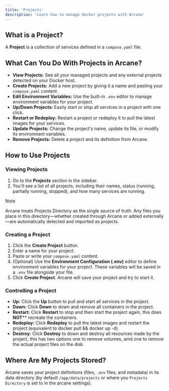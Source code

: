 ```yaml
---
title: 'Projects'
description: 'Learn how to manage Docker projects with Arcane'
---
```


<script lang="ts">
import { Link } from '$lib/components/ui/link/index.js';
</script>

## What is a Project?

A **Project** is a collection of services defined in a `compose.yaml` file.

## What Can You Do With Projects in Arcane?

- **View Projects:** See all your managed projects and any external projects detected on your Docker host.
- **Create Projects:** Add a new project by giving it a name and pasting your `compose.yaml` content.
- **Edit Environment Variables:** Use the built-in `.env` editor to manage environment variables for your project.
- **Up/Down Projects:** Easily start or stop all services in a project with one click.
- **Restart or Redeploy:** Restart a project or redeploy it to pull the latest images for your services.
- **Update Projects:** Change the project's name, update its file, or modify its environment variables.
- **Remove Projects:** Delete a project and its definition from Arcane.

## How to Use Projects

### Viewing Projects

1. Go to the **Projects** section in the sidebar.
2. You'll see a list of all projects, including their names, status (running, partially running, stopped), and how many services are running.

> [!NOTE]
> Arcane treats <Link href="/docs/configuration/environment">Projects Directory</Link>  as the single source of truth. Any files you place in this directory—whether created through Arcane or added externally—are automatically detected and imported as projects.

### Creating a Project

1. Click the **Create Project** button.
2. Enter a name for your project.
3. Paste or write your `compose.yaml` content.
4. (Optional) Use the **Environment Configuration (.env)** editor to define environment variables for your project. These variables will be saved in a `.env` file alongside your file.
5. Click **Create Project**. Arcane will save your project and try to start it.

### Controlling a Project

- **Up:** Click the **Up** button to pull and start all services in the project. 
- **Down:** Click **Down** to down and remove all containers in the project.
- **Restart:** Click **Restart** to stop and then start the project again, this does **NOT**** recreate the containers.
- **Redeploy:** Click **Redeploy** to pull the latest images and restart the project (equivalent to docker pull && docker up -d).
- **Destroy:** Click **Destroy** to down and destroy all resources made by the project, this has two options one to remove volumes, amd one to remove the actual project files on the disk.


## Where Are My Projects Stored?

Arcane saves your project definitions (files, `.env` files, and metadata) in its data directory (by default `/app/data/projects` or where you `Projects Directory` is set to in the arcane settings).

